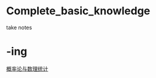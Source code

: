 # Complete_basic_knowledge
take notes
# -ing
[概率论与数理统计](https://github.com/blast-hop/Complete_basic_knowledge/blob/main/%E6%A6%82%E7%8E%87%E8%AE%BA%E4%B8%8E%E6%95%B0%E7%90%86%E7%BB%9F%E8%AE%A1.md)
